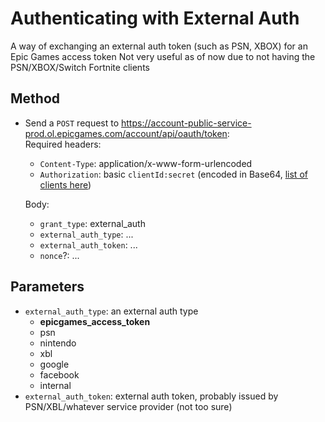 # Authenticating with External Auth
A way of exchanging an external auth token (such as PSN, XBOX) for an Epic Games access token
Not very useful as of now due to not having the PSN/XBOX/Switch Fortnite clients

## Method
- Send a `POST` request to https://account-public-service-prod.ol.epicgames.com/account/api/oauth/token:    
  Required headers:
  - `Content-Type`: application/x-www-form-urlencoded
  - `Authorization`: basic `clientId:secret` (encoded in Base64, [list of clients here](https://github.com/MixV2/EpicResearch/blob/master/docs/auth/auth_clients.md))    
  
  Body:
  - `grant_type`: external_auth
  - `external_auth_type`: ...
  - `external_auth_token`: ...
  - `nonce`?: ...
  
## Parameters
- `external_auth_type`: an external auth type
  - **epicgames_access_token**
  - psn
  - nintendo
  - xbl
  - google
  - facebook
  - internal
- `external_auth_token`: external auth token, probably issued by PSN/XBL/whatever service provider (not too sure)
